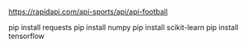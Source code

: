 https://rapidapi.com/api-sports/api/api-football

pip install requests
pip install numpy
pip install scikit-learn
pip install tensorflow




